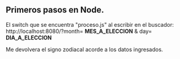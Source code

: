 ## Primeros pasos en Node.

El switch que se encuentra "proceso.js" al escribir en el buscador: 
http://localhost:8080/?month= **MES_A_ELECCION** & day= **DIA_A_ELECCION**

Me devolvera el signo zodiacal acorde a los datos ingresados.
